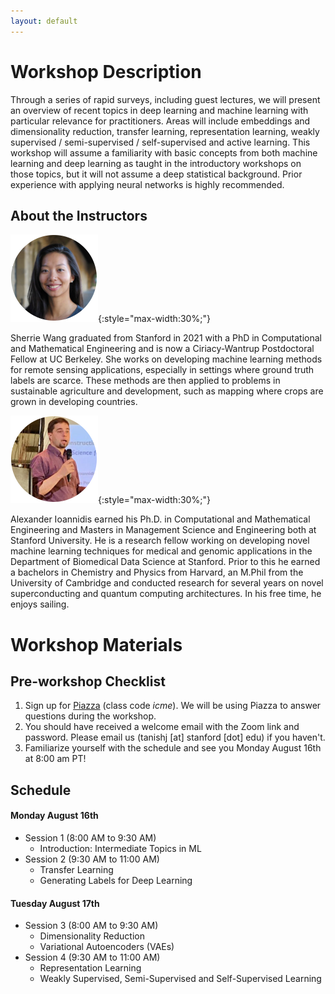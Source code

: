 ```yaml
---
layout: default
---
```


# Workshop Description

Through a series of rapid surveys, including guest lectures, we will present an overview of recent topics in deep learning and machine learning with particular relevance for practitioners. Areas will include embeddings and dimensionality reduction, transfer learning, representation learning, weakly supervised / semi-supervised / self-supervised and active learning. This workshop will assume a familiarity with basic concepts from both machine learning and deep learning as taught in the introductory workshops on those topics, but it will not assume a deep statistical background. Prior experience with applying neural networks is highly recommended.

## About the Instructors

![Sherrie Wang](/assets/img/sherrie.png){:style="max-width:30%;"}

Sherrie Wang graduated from Stanford in 2021 with a PhD in Computational and Mathematical Engineering and is now a Ciriacy-Wantrup Postdoctoral Fellow at UC Berkeley. She works on developing machine learning methods for remote sensing applications, especially in settings where ground truth labels are scarce. These methods are then applied to problems in sustainable agriculture and development, such as mapping where crops are grown in developing countries.

![Alexander Ioannidis](/assets/img/alex.png){:style="max-width:30%;"}

Alexander Ioannidis earned his Ph.D. in Computational and Mathematical Engineering and Masters in Management Science and Engineering both at Stanford University. He is a research fellow working on developing novel machine learning techniques for medical and genomic applications in the Department of Biomedical Data Science at Stanford. Prior to this he earned a bachelors in Chemistry and Physics from Harvard, an M.Phil from the University of Cambridge and conducted research for several years on novel superconducting and quantum computing architectures. In his free time, he enjoys sailing.

# Workshop Materials

## Pre-workshop Checklist

1. Sign up for [Piazza](http://piazza.com/icme/summer2021/icme12) (class code *icme*). We will be using Piazza to answer questions during the workshop.
2. You should have received a welcome email with the Zoom link and password.  Please email us (tanishj [at] stanford [dot] edu) if you haven't.
3. Familiarize yourself with the schedule and see you Monday August 16th at 8:00 am PT!

## Schedule

#### Monday August 16th

- Session 1 (8:00 AM to 9:30 AM)
  - Introduction: Intermediate Topics in ML
- Session 2 (9:30 AM to 11:00 AM)
  - Transfer Learning
  - Generating Labels for Deep Learning

#### Tuesday August 17th

- Session 3 (8:00 AM to 9:30 AM)
  - Dimensionality Reduction
  - Variational Autoencoders (VAEs)
- Session 4 (9:30 AM to 11:00 AM)
  - Representation Learning
  - Weakly Supervised, Semi-Supervised and Self-Supervised Learning

<!-- ## Slides

* Session 1 - [slides](/docs/dlworkshop2021_1.pdf)
* Session 2 - [slides](/docs/dlworkshop2021_2.pdf)

## Jupyter Notebooks 

Below links should open the notebooks in [Google Collaboratory](https://colab.research.google.com/), after they open you may have to click "Open in Playground" to be able to run code.

*Links coming soon!*

* [TFWalkthrough.ipynb](https://colab.research.google.com/drive/1yGCtmXoN-bvFpOvcwxE5TJ2lu4WSyPAB)
* [KerasWalkthrough.ipynb](https://colab.research.google.com/drive/1uX27nH7K7UUn0RoQ0mREZ6FSiTv7F4TJ)
* [TransferLearning.ipynb](https://colab.research.google.com/drive/1QrNPyIalL4_i8aMO6426GV40dk3anPwJ) 


## Additional Resources

Here are some additional resources for various topics:

- Calculus Fundamentals
  - [Essence of Calculus](https://www.youtube.com/watch?v=WUvTyaaNkzM&list=PLZHQObOWTQDMsr9K-rj53DwVRMYO3t5Yr) by Grant Sanderson
- Linear Algebra Fundamentals
  - [Essence of Linear Algebra](https://www.youtube.com/watch?v=fNk_zzaMoSs&list=PLZHQObOWTQDPD3MizzM2xVFitgF8hE_ab) by Grant Sanderson
- Books
  - [Neural Networks and Deep Learning](http://neuralnetworksanddeeplearning.com/) by Michael Nielsen - Free online book
  - [Deep Learning](https://www.deeplearningbook.org/) by Ian Goodfellow and Yoshua Bengio and Aaron Courville
- Visualizations
  - [Neural Network Playground](https://playground.tensorflow.org/) - A playground for dense neural networks
  - [Gan Lab](https://poloclub.github.io/ganlab/) - A playground for GANs
  - [Initializing neural networks](https://www.deeplearning.ai/ai-notes/initialization/) - Visual tutorial on initialization in deep learning
  - [Parameter optimization in neural networks](https://www.deeplearning.ai/ai-notes/optimization/) - Visual tutorial on optimization in deep learning
- Stanford Courses
  - [CS 230 Deep Learning](https://cs230.stanford.edu/)
  - [CS 231N Convolutional Neural Networks for Visual Recognition](http://cs231n.stanford.edu/)
  - [CS 224N Natural Language Processing with Deep Learning](http://web.stanford.edu/class/cs224n/)
  - [CS 236 Deep Generative Models](https://deepgenerativemodels.github.io/)
- Interesting talks on advanced topics
  - Ben Recht - [Training on test set and other heresies](https://www.youtube.com/watch?v=NTz4rJS9BAI)
  - Aleksander Madry - [A new perspective on Adversarial Perturbations](https://www.youtube.com/watch?v=mUt7w4UoYqM) -->
